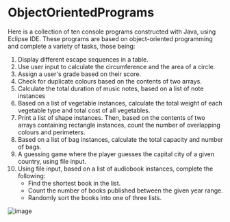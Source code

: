 # ObjectOrientedPrograms

Here is a collection of ten console programs constructed with Java, using Eclipse IDE. These programs are based on object-oriented programming and complete a variety of tasks, those being:

1. Display different escape sequences in a table.
2. Use user input to calculate the circumference and the area of a circle.
3. Assign a user's grade based on their score.
4. Check for duplicate colours based on the contents of two arrays.
5. Calculate the total duration of music notes, based on a list of note instances
6. Based on a list of vegetable instances, calculate the total weight of each vegetable type and total cost of all vegetables.
7. Print a list of shape instances. Then, based on the contents of two arrays containing rectangle instances, count the number of overlapping colours and perimeters.
8. Based on a list of bag instances, calculate the total capacity and number of bags.
9. A guessing game where the player guesses the capital city of a given country, using file input.
10. Using file input, based on a list of audiobook instances, complete the following:
    - Find the shortest book in the list.
    - Count the number of books published between the given year range.
    - Randomly sort the books into one of three lists.

![image](https://github.com/ambenham/ObjectOrientedPrograms/assets/133724440/e16be01e-df5d-4054-87fd-71f1f55826bb)
